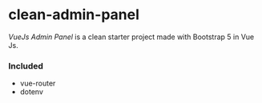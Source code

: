 # clean-admin-panel

*VueJs Admin Panel* is a clean starter project made with Bootstrap 5 in Vue Js.

### Included
* vue-router
* dotenv